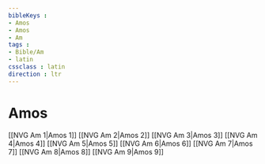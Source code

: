 ```yaml
---
bibleKeys : 
- Amos
- Amos
- Am
tags : 
- Bible/Am
- latin
cssclass : latin
direction : ltr
---
```


# Amos

[[NVG Am 1|Amos 1]]
[[NVG Am 2|Amos 2]]
[[NVG Am 3|Amos 3]]
[[NVG Am 4|Amos 4]]
[[NVG Am 5|Amos 5]]
[[NVG Am 6|Amos 6]]
[[NVG Am 7|Amos 7]]
[[NVG Am 8|Amos 8]]
[[NVG Am 9|Amos 9]]
